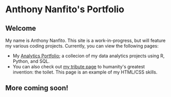 # Anthony Nanfito's Portfolio

## Welcome 
My name is Anthony Nanfito. This site is a work-in-progress, but will feature my various coding projects. Currently, you can view the following pages:
- My [Analytics Portfolio](https://ananfito.github.io/analytics); a collecion of my data analytics projects using R, Python, and SQL.
- You can also check out [my tribute page](https://ananfito.github.io/tribute-page) to humanity's greatest invention: the toilet. This page is an example of my HTML/CSS skills. 

## More coming soon! 
